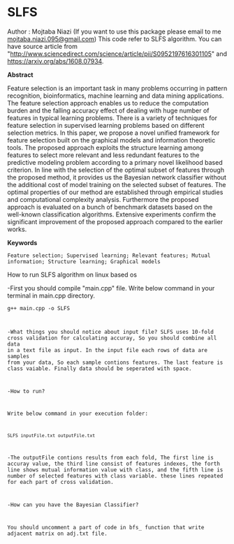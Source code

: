 # SLFS
Author : Mojtaba Niazi (If you want to use this package please email to me mojtaba.niazi.095@gmail.com)
This code refer to SLFS algorithm. You can have source article from "http://www.sciencedirect.com/science/article/pii/S0952197616301105" and https://arxiv.org/abs/1608.07934.

<b>Abstract</b>

Feature selection is an important task in many problems occurring in pattern recognition, bioinformatics, machine learning and data mining applications. The feature selection approach enables us to reduce the computation burden and the falling accuracy effect of dealing with huge number of features in typical learning problems. There is a variety of techniques for feature selection in supervised learning problems based on different selection metrics. In this paper, we propose a novel unified framework for feature selection built on the graphical models and information theoretic tools. The proposed approach exploits the structure learning among features to select more relevant and less redundant features to the predictive modeling problem according to a primary novel likelihood based criterion. In line with the selection of the optimal subset of features through the proposed method, it provides us the Bayesian network classifier without the additional cost of model training on the selected subset of features. The optimal properties of our method are established through empirical studies and computational complexity analysis. Furthermore the proposed approach is evaluated on a bunch of benchmark datasets based on the well-known classification algorithms. Extensive experiments confirm the significant improvement of the proposed approach compared to the earlier works.

<b>Keywords</b>

    Feature selection; Supervised learning; Relevant features; Mutual information; Structure learning; Graphical models

How to run SLFS algorithm on linux based os

-First you should compile "main.cpp" file. Write below command in your terminal in main.cpp directory.

<code>g++ main.cpp -o SLFS

-What things you should notice about input file?
SLFS uses 10-fold cross validation for calculating accuray, So you should combine all data in a text file as input. In the input file each rows of data are samples from your data, So each sample contions features. The last feature is class vaiable. Finally data should be seperated with space.

-How to run?

Write below command in your execution folder:

<code>SLFS inputFile.txt outputFile.txt</code>

-The outputFile contions results from each fold, The first line is accuray value, the third line consist of features indexes, 
the forth line shows mutual information value with class, and the fifth line is number of selected features with class variable. these lines repeated for each part of cross validation.

-How can you have the Bayesian Classifier?

You should uncomment a part of code in bfs_ function that write adjacent matrix on adj.txt file.

 
